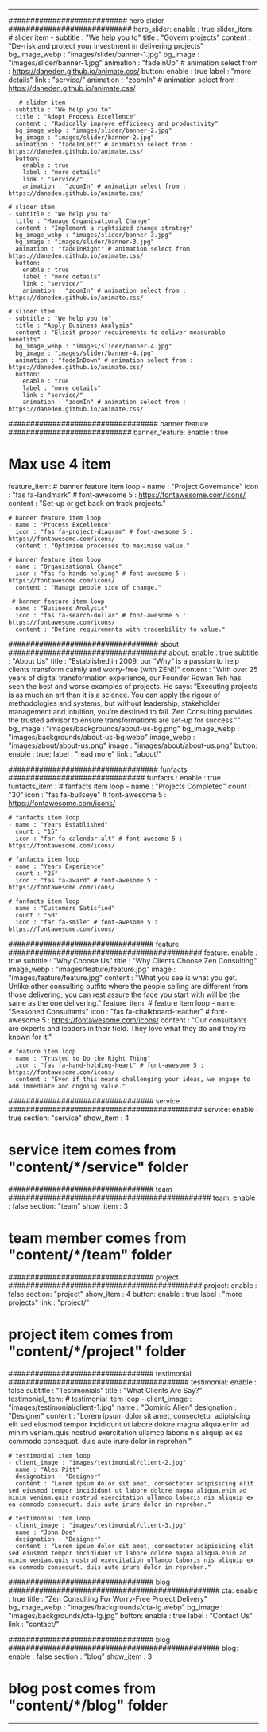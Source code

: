 ---

########################### hero slider ############################
hero_slider:
  enable : true
  slider_item:
    # slider item
    - subtitle : "We help you to"
      title : "Govern projects"
      content : "De-risk and protect your investment in delivering projects"
      bg_image_webp : "images/slider/banner-1.jpg"
      bg_image : "images/slider/banner-1.jpg"
      animation : "fadeInUp" # animation select from : https://daneden.github.io/animate.css/
      button:
        enable : true
        label : "more details"
        link : "service/"
        animation : "zoomIn" # animation select from : https://daneden.github.io/animate.css/
        
       # slider item
    - subtitle : "We help you to"
      title : "Adopt Process Excellence"
      content : "Radically improve efficiency and productivity"
      bg_image_webp : "images/slider/banner-2.jpg"
      bg_image : "images/slider/banner-2.jpg"
      animation : "fadeInLeft" # animation select from : https://daneden.github.io/animate.css/
      button:
        enable : true
        label : "more details"
        link : "service/"
        animation : "zoomIn" # animation select from : https://daneden.github.io/animate.css/
        
    # slider item
    - subtitle : "We help you to"
      title : "Manage Organisational Change"
      content : "Implement a rightsized change strategy"
      bg_image_webp : "images/slider/banner-3.jpg"
      bg_image : "images/slider/banner-3.jpg"
      animation : "fadeInRight" # animation select from : https://daneden.github.io/animate.css/
      button:
        enable : true
        label : "more details"
        link : "service/"
        animation : "zoomIn" # animation select from : https://daneden.github.io/animate.css/
 
    # slider item
    - subtitle : "We help you to"
      title : "Apply Business Analysis"
      content : "Elicit proper requirements to deliver measurable benefits"
      bg_image_webp : "images/slider/banner-4.jpg"
      bg_image : "images/slider/banner-4.jpg"
      animation : "fadeInDown" # animation select from : https://daneden.github.io/animate.css/
      button:
        enable : true
        label : "more details"
        link : "service/"
        animation : "zoomIn" # animation select from : https://daneden.github.io/animate.css/
        
################################## banner feature ############################
banner_feature:
  enable : true
  # Max use 4 item
  feature_item:
    # banner feature item loop
    - name : "Project Governance"
      icon : "fas fa-landmark" # font-awesome 5 : https://fontawesome.com/icons/
      content : "Set-up or get back on track projects."
      
    # banner feature item loop
    - name : "Process Excellence"
      icon : "fas fa-project-diagram" # font-awesome 5 : https://fontawesome.com/icons/
      content : "Optimise processes to maximise value."
      
    # banner feature item loop
    - name : "Organisational Change"
      icon : "fas fa-hands-helping" # font-awesome 5 : https://fontawesome.com/icons/
      content : "Manage people side of change."

     # banner feature item loop
    - name : "Business Analysis"
      icon : "fas fa-search-dollar" # font-awesome 5 : https://fontawesome.com/icons/
      content : "Define requirements with traceability to value."
      
################################## about ####################################
about:
  enable : true
  subtitle : "About Us"
  title : "Established in 2009, our “Why” is a passion to help clients transform calmly and worry-free (with ZEN!)"
  content : "With over 25 years of digital transformation experience, our Founder Rowan Teh has seen the best and worse examples of projects. He says:
  “Executing projects is as much an art than it is a science. You can apply the rigour of methodologies and systems, but without leadership, stakeholder management and intuition, you’re destined to fail. Zen Consulting provides the trusted advisor to ensure transformations are set-up for success.”"
  bg_image : "images/backgrounds/about-us-bg.png"
  bg_image_webp : "images/backgrounds/about-us-bg.webp"
  image_webp : "images/about/about-us.png"
  image : "images/about/about-us.png"
  button:
    enable : true;
    label : "read more"
    link : "about/"

################################## funfacts ###############################
funfacts :
  enable : true
  funfacts_item :
    # fanfacts item loop
    - name : "Projects Completed"
      count : "30"
      icon : "fas fa-bullseye" # font-awesome 5 : https://fontawesome.com/icons/
      
    # fanfacts item loop
    - name : "Years Established"
      count : "15"
      icon : "far fa-calendar-alt" # font-awesome 5 : https://fontawesome.com/icons/
      
    # fanfacts item loop
    - name : "Years Experience"
      count : "25"
      icon : "fas fa-award" # font-awesome 5 : https://fontawesome.com/icons/
      
    # fanfacts item loop
    - name : "Customers Satisfied"
      count : "50"
      icon : "far fa-smile" # font-awesome 5 : https://fontawesome.com/icons/


################################# feature ############################################
feature:
  enable : true
  subtitle : "Why Choose Us"
  title : "Why Clients Choose Zen Consulting"
  image_webp : "images/feature/feature.jpg"
  image : "images/feature/feature.jpg"
  content : "What you see is what you get. Unlike other consulting outfits where the people selling are different from those delivering, you can rest assure the face you start with will be the same as the one delivering."
  feature_item:
    # feature item loop
    - name : "Seasoned Consultants"
      icon : "fas fa-chalkboard-teacher" # font-awesome 5 : https://fontawesome.com/icons/
      content : "Our consultants are experts and leaders in their field. They love what they do and they’re known for it."
      
    # feature item loop
    - name : "Trusted to Do the Right Thing"
      icon : "fas fa-hand-holding-heart" # font-awesome 5 : https://fontawesome.com/icons/
      content : "Even if this means challenging your ideas, we engage to add immediate and ongoing value."

################################# service ############################################
service:
  enable : true
  section: "service"
  show_item : 4
  # service item comes from "content/*/service" folder

################################# team ##############################################
team:
  enable : false
  section: "team"
  show_item : 3
  # team member comes from "content/*/team" folder

################################# project ############################################
project:
  enable : false
  section: "project"
  show_item : 4
  button:
    enable : true
    label : "more projects"
    link : "project/"
  # project item comes from "content/*/project" folder

################################# testimonial #########################################
testimonial:
  enable : false
  subtitle : "Testimonials"
  title : "What Clients Are Say?"
  testimonial_item:
    # testimonial item loop
    - client_image : "images/testimonial/client-1.jpg"
      name : "Dominic Allen"
      designation : "Designer"
      content : "Lorem ipsum dolor sit amet, consectetur adipisicing elit sed eiusmod tempor incididunt ut labore dolore magna aliqua.enim ad minim veniam.quis nostrud exercitation ullamco laboris nis aliquip ex ea commodo consequat. duis aute irure dolor in reprehen."
      
    # testimonial item loop
    - client_image : "images/testimonial/client-2.jpg"
      name : "Alex Pitt"
      designation : "Designer"
      content : "Lorem ipsum dolor sit amet, consectetur adipisicing elit sed eiusmod tempor incididunt ut labore dolore magna aliqua.enim ad minim veniam.quis nostrud exercitation ullamco laboris nis aliquip ex ea commodo consequat. duis aute irure dolor in reprehen."

    # testimonial item loop
    - client_image : "images/testimonial/client-3.jpg"
      name : "John Doe"
      designation : "Designer"
      content : "Lorem ipsum dolor sit amet, consectetur adipisicing elit sed eiusmod tempor incididunt ut labore dolore magna aliqua.enim ad minim veniam.quis nostrud exercitation ullamco laboris nis aliquip ex ea commodo consequat. duis aute irure dolor in reprehen."


################################# blog ################################################
cta:
  enable : true
  title : "Zen Consulting For Worry-Free Project Delivery"
  bg_image_webp : "images/backgrounds/cta-lg.webp"
  bg_image : "images/backgrounds/cta-lg.jpg"
  button:
    enable : true
    label : "Contact Us"
    link : "contact/"

################################# blog ################################################
blog:
  enable : false
  section : "blog"
  show_item : 3
  # blog post comes from "content/*/blog" folder

---